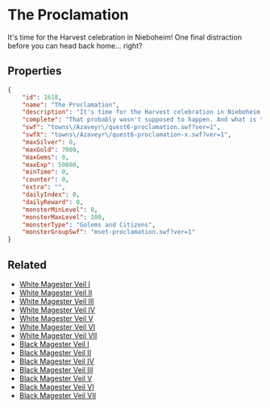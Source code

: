 # The Proclamation

It's time for the Harvest celebration in Nieboheim! One final distraction before you can head back home... right?

## Properties

```json
{
    "id": 1618,
    "name": "The Proclamation",
    "description": "It's time for the Harvest celebration in Nieboheim! One final distraction before you can head back home... right?",
    "complete": "That probably wasn't supposed to happen. And what is the Magesterium doing? What were they trying to stop you from warning people about?",
    "swf": "towns\/Azaveyr\/quest6-proclamation.swf?ver=1",
    "swfX": "towns\/Azaveyr\/quest6-proclamation-x.swf?ver=1",
    "maxSilver": 0,
    "maxGold": 7000,
    "maxGems": 0,
    "maxExp": 50000,
    "minTime": 0,
    "counter": 0,
    "extra": "",
    "dailyIndex": 0,
    "dailyReward": 0,
    "monsterMinLevel": 0,
    "monsterMaxLevel": 100,
    "monsterType": "Golems and Citizens",
    "monsterGroupSwf": "mset-proclamation.swf?ver=1"
}
```

## Related

- [White Magester Veil I](../items/18776-white-magester-veil-i.md)
- [White Magester Veil II](../items/18777-white-magester-veil-ii.md)
- [White Magester Veil III](../items/18778-white-magester-veil-iii.md)
- [White Magester Veil IV](../items/18779-white-magester-veil-iv.md)
- [White Magester Veil V](../items/18780-white-magester-veil-v.md)
- [White Magester Veil VI](../items/18781-white-magester-veil-vi.md)
- [White Magester Veil VII](../items/18782-white-magester-veil-vii.md)
- [Black Magester Veil I](../items/18783-black-magester-veil-i.md)
- [Black Magester Veil II](../items/18784-black-magester-veil-ii.md)
- [Black Magester Veil IV](../items/18785-black-magester-veil-iv.md)
- [Black Magester Veil III](../items/18786-black-magester-veil-iii.md)
- [Black Magester Veil V](../items/18787-black-magester-veil-v.md)
- [Black Magester Veil VI](../items/18788-black-magester-veil-vi.md)
- [Black Magester Veil VII](../items/18789-black-magester-veil-vii.md)

